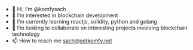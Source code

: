 - 👋 Hi, I’m @komfysach
- 👀 I’m interested in blockchain development
- 🌱 I’m currently learning reactjs, solidity, python and golang
- 💞️ I’m looking to collaborate on interesting projects involving blockchain technology
- 📫 How to reach me sach@getkomfy.net

<!---
komfysach/komfysach is a ✨ special ✨ repository because its `README.md` (this file) appears on your GitHub profile.
You can click the Preview link to take a look at your changes.
--->
